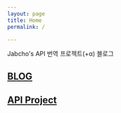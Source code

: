 ```yaml
---
layout: page
title: Home
permalink: /

---
```


<div class="home-intro">
  <p>Jabcho's API 번역 프로젝트(+α) 블로그</p>
</div>

<div class="home-cards">
  <a class="home-card" href="{{ '/blog/' | relative_url }}">
    <h2>BLOG</h2>
  </a>
  <a class="home-card" href="{{ '/api/' | relative_url }}">
    <h2>API Project</h2>
  </a>
</div>

<style>
  /* 홈(/)에서만 로드되는 스타일: HOME 항목을 하이라이트처럼 표시 */
  #sidebar a.nav-link[href="{{ '/' | relative_url }}"] {
    font-weight: 700;
    background: rgba(0,0,0,.06);    /* 필요하면 수치 조정 */
    border-radius: 12px;
  }
  #sidebar a.nav-link[href="{{ '/' | relative_url }}"] i { color: inherit; }
</style>
